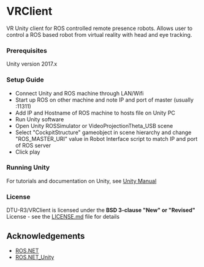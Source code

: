 # VRClient
VR Unity client for ROS controlled remote presence robots. 
Allows user to control a ROS based robot from virtual reality with head and eye tracking.

### Prerequisites
Unity version 2017.x

### Setup Guide
* Connect Unity and ROS machine through LAN/Wifi
* Start up ROS on other machine and note IP and port of master (usually :11311)
* Add IP and Hostname of ROS machine to hosts file on Unity PC
* Run Unity software
* Open Unity ROSSimulator or VideoProjectionTheta_USB scene
* Select "CockpitStructure" gameobject in scene hierarchy and change "ROS_MASTER_URI" value in Robot Interface script to match IP and port of ROS server
* Click play

### Running Unity
For tutorials and documentation on Unity, see [Unity Manual](https://docs.unity3d.com/Manual/UnityBasics.html)

### License
DTU-R3/VRClient is licensed under the **BSD 3-clause "New" or "Revised"** License - see the [LICENSE.md](LICENSE.ds) file for details

## Acknowledgements
* [ROS.NET](https://github.com/uml-robotics/ROS.NET)
* [ROS.NET_Unity](https://github.com/uml-robotics/ROS.NET_Unity)
